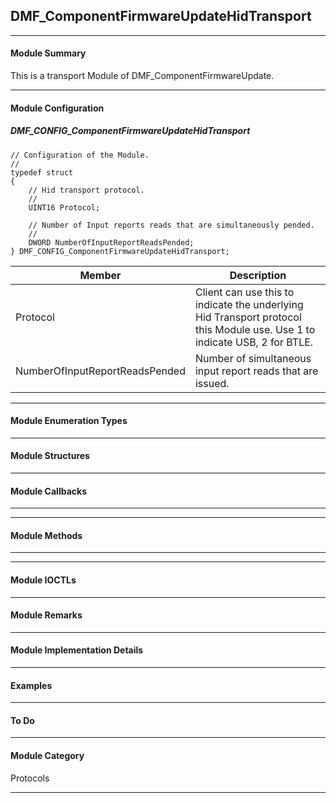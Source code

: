 ## DMF_ComponentFirmwareUpdateHidTransport

-----------------------------------------------------------------------------------------------------------------------------------

#### Module Summary

This is a transport Module of DMF_ComponentFirmwareUpdate.

-----------------------------------------------------------------------------------------------------------------------------------

#### Module Configuration

##### DMF_CONFIG_ComponentFirmwareUpdateHidTransport
````
// Configuration of the Module.
//
typedef struct
{
    // Hid transport protocol.
    //
    UINT16 Protocol;

    // Number of Input reports reads that are simultaneously pended.
    //
    DWORD NumberOfInputReportReadsPended;
} DMF_CONFIG_ComponentFirmwareUpdateHidTransport;
````
Member | Description
----|----
Protocol | Client can use this to indicate the underlying Hid Transport protocol this Module use. Use 1 to indicate USB, 2 for BTLE.
NumberOfInputReportReadsPended | Number of simultaneous input report reads that are issued.

-----------------------------------------------------------------------------------------------------------------------------------

#### Module Enumeration Types

-----------------------------------------------------------------------------------------------------------------------------------

#### Module Structures

-----------------------------------------------------------------------------------------------------------------------------------

#### Module Callbacks

-----------------------------------------------------------------------------------------------------------------------------------

-----------------------------------------------------------------------------------------------------------------------------------

#### Module Methods

-----------------------------------------------------------------------------------------------------------------------------------

-----------------------------------------------------------------------------------------------------------------------------------

#### Module IOCTLs

-----------------------------------------------------------------------------------------------------------------------------------

#### Module Remarks

-----------------------------------------------------------------------------------------------------------------------------------

#### Module Implementation Details

-----------------------------------------------------------------------------------------------------------------------------------

#### Examples

-----------------------------------------------------------------------------------------------------------------------------------

#### To Do

-----------------------------------------------------------------------------------------------------------------------------------

#### Module Category

Protocols

-----------------------------------------------------------------------------------------------------------------------------------

